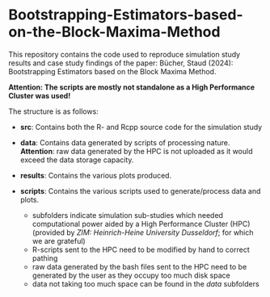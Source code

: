 # Bootstrapping-Estimators-based-on-the-Block-Maxima-Method

This repository contains the code used to reproduce simulation study results and case study findings of the paper: Bücher, Staud (2024): Bootstrapping Estimators based on the Block Maxima Method.

**Attention: The scripts are mostly not standalone as a High Performance Cluster was used!**

The structure is as follows:

-   **src**: Contains both the R- and Rcpp source code for the simulation study

-   **data**: Contains data generated by scripts of processing nature. **Attention**: raw data generated by the HPC is not uploaded as it would exceed the data storage capacity.

-   **results**: Contains the various plots produced.

-   **scripts**: Contains the various scripts used to generate/process data and plots.

    -   subfolders indicate simulation sub-studies which needed computational power aided by a High Performance Cluster (HPC) (provided by *ZIM: Heinrich-Heine University Dusseldorf*; for which we are grateful)
    -   R-scripts sent to the HPC need to be modified by hand to correct pathing
    -   raw data generated by the bash files sent to the HPC need to be generated by the user as they occupy too much disk space
    -   data not taking too much space can be found in the *data* subfolders
